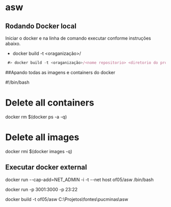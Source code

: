 # asw

## Rodando Docker local
Iniciar o docker e na linha de comando executar conforme instruções abaixo.
* docker build -t <oraganização>/<nome repositorio> <diretorio do projeto asw>

```javascript
 #> docker build -t <oraganização>/<nome repositorio> <diretorio do projeto asw>

```
##Apando todas as imagens e containers do docker

#!/bin/bash
# Delete all containers
docker rm $(docker ps -a -q)
# Delete all images
docker rmi $(docker images -q)


## Executar docker external

docker run  --cap-add=NET_ADMIN -i -t --net host of05/asw /bin/bash


docker run -p 3001:3000 -p 23:22

docker build -t of05/asw C:\\Projetos\\fontes\\pucminas\\asw
